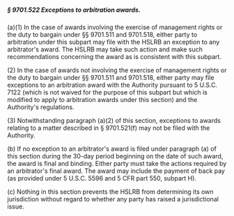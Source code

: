 ##### § 9701.522 Exceptions to arbitration awards. #####

(a)(1) In the case of awards involving the exercise of management rights or the duty to bargain under §§ 9701.511 and 9701.518, either party to arbitration under this subpart may file with the HSLRB an exception to any arbitrator's award. The HSLRB may take such action and make such recommendations concerning the award as is consistent with this subpart.

(2) In the case of awards not involving the exercise of management rights or the duty to bargain under §§ 9701.511 and 9701.518, either party may file exceptions to an arbitration award with the Authority pursuant to 5 U.S.C. 7122 (which is not waived for the purpose of this subpart but which is modified to apply to arbitration awards under this section) and the Authority's regulations.

(3) Notwithstanding paragraph (a)(2) of this section, exceptions to awards relating to a matter described in § 9701.521(f) may not be filed with the Authority.

(b) If no exception to an arbitrator's award is filed under paragraph (a) of this section during the 30-day period beginning on the date of such award, the award is final and binding. Either party must take the actions required by an arbitrator's final award. The award may include the payment of back pay (as provided under 5 U.S.C. 5596 and 5 CFR part 550, subpart H).

(c) Nothing in this section prevents the HSLRB from determining its own jurisdiction without regard to whether any party has raised a jurisdictional issue.